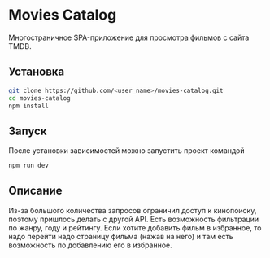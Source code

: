 # Movies Catalog

Многостраничное SPA-приложение для просмотра фильмов с сайта TMDB.

## Установка

```bash
git clone https://github.com/<user_name>/movies-catalog.git
cd movies-catalog
npm install
```

## Запуск

После установки зависимостей можно запустить проект командой

```bash
npm run dev
```

## Описание

Из-за большого количества запросов ограничил доступ к кинопоиску, поэтому пришлось делать с другой API. Есть возможность фильтрации по жанру, году и рейтингу.
Если хотите добавить фильм в избранное, то надо перейти надо страницу фильма (нажав на него) и там есть возможность по добавлению его в избранное.
